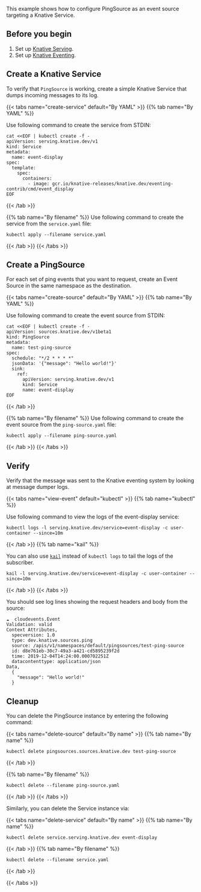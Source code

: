 This example shows how to configure PingSource as an event source targeting
a Knative Service.

## Before you begin

1. Set up [Knative Serving](../../../serving).
1. Set up [Knative Eventing](../../../eventing).

## Create a Knative Service

To verify that `PingSource` is working, create a simple Knative
Service that dumps incoming messages to its log.

   {{< tabs name="create-service" default="By YAML" >}}
   {{% tab name="By YAML" %}}

Use following command to create the service from STDIN:

```shell
cat <<EOF | kubectl create -f -
apiVersion: serving.knative.dev/v1
kind: Service
metadata:
  name: event-display
spec:
  template:
    spec:
      containers:
        - image: gcr.io/knative-releases/knative.dev/eventing-contrib/cmd/event_display
EOF
```

{{< /tab >}}

{{% tab name="By filename" %}}
Use following command to create the service from the `service.yaml` file:

```shell
kubectl apply --filename service.yaml
```
{{< /tab >}}
{{< /tabs >}}

## Create a PingSource

For each set of ping events that you want to request, create an Event
Source in the same namespace as the destination.

   {{< tabs name="create-source" default="By YAML" >}}
   {{% tab name="By YAML" %}}

Use following command to create the event source from STDIN:

```shell
cat <<EOF | kubectl create -f -
apiVersion: sources.knative.dev/v1beta1
kind: PingSource
metadata:
  name: test-ping-source
spec:
  schedule: "*/2 * * * *"
  jsonData: '{"message": "Hello world!"}'
  sink:
    ref:
      apiVersion: serving.knative.dev/v1
      kind: Service
      name: event-display
EOF
```
{{< /tab >}}

{{% tab name="By filename" %}}
Use following command to create the event source from the `ping-source.yaml` file:

```shell
kubectl apply --filename ping-source.yaml
```
{{< /tab >}}
{{< /tabs >}}


## Verify

Verify that the message was sent to the Knative eventing system by
looking at message dumper logs.

   {{< tabs name="view-event" default="kubectl" >}}
   {{% tab name="kubectl" %}}

Use following command to view the logs of the event-display service:

```shell
kubectl logs -l serving.knative.dev/service=event-display -c user-container --since=10m
```

{{< /tab >}}
{{% tab name="kail" %}}

You can also use [`kail`](https://github.com/boz/kail) instead of `kubectl logs`
to tail the logs of the subscriber.

```shell
kail -l serving.knative.dev/service=event-display -c user-container --since=10m
```

{{< /tab >}}
{{< /tabs >}}

You should see log lines showing the request headers and body from the source:

```
☁️  cloudevents.Event
Validation: valid
Context Attributes,
  specversion: 1.0
  type: dev.knative.sources.ping
  source: /apis/v1/namespaces/default/pingsources/test-ping-source
  id: d8e761eb-30c7-49a3-a421-cd5895239f2d
  time: 2019-12-04T14:24:00.000702251Z
  datacontenttype: application/json
Data,
  {
    "message": "Hello world!"
  }
```

## Cleanup

You can delete the PingSource instance by entering the following command:

{{< tabs name="delete-source" default="By name" >}}
{{% tab name="By name" %}}
```shell
kubectl delete pingsources.sources.knative.dev test-ping-source
```
{{< /tab >}}

{{% tab name="By filename" %}}
```shell
kubectl delete --filename ping-source.yaml
```
{{< /tab >}}
{{< /tabs >}}


Similarly, you can delete the Service instance via:

{{< tabs name="delete-service" default="By name" >}}
{{% tab name="By name" %}}
```shell
kubectl delete service.serving.knative.dev event-display
```
{{< /tab >}}
{{% tab name="By filename" %}}
```shell
kubectl delete --filename service.yaml
```
{{< /tab >}}

{{< /tabs >}}
